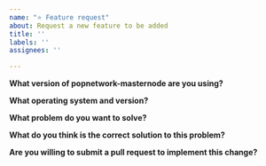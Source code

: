 ```yaml
---
name: "⭐️ Feature request"
about: Request a new feature to be added
title: ''
labels: ''
assignees: ''

---
```


<!-- DO NOT POST LINKS OR REFERENCES TO COPYRIGHTED CONTENT IN YOUR ISSUE. -->

**What version of popnetwork-masternode are you using?**

**What operating system and version?**

**What problem do you want to solve?**

**What do you think is the correct solution to this problem?**

**Are you willing to submit a pull request to implement this change?**
